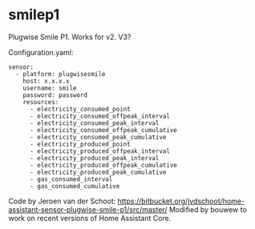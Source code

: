 # smilep1
Plugwise Smile P1. Works for v2. V3?

Configuration.yaml:
```
sensor:
  - platform: plugwisesmile
    host: x.x.x.x
    username: smile
    password: password
    resources:
      - electricity_consumed_point
      - electricity_consumed_offpeak_interval
      - electricity_consumed_peak_interval
      - electricity_consumed_offpeak_cumulative
      - electricity_consumed_peak_cumulative
      - electricity_produced_point
      - electricity_produced_offpeak_interval
      - electricity_produced_peak_interval
      - electricity_produced_offpeak_cumulative
      - electricity_produced_peak_cumulative
      - gas_consumed_interval
      - gas_consumed_cumulative
```


Code by Jeroen van der Schoot: https://bitbucket.org/jvdschoot/home-assistant-sensor-plugwise-smile-p1/src/master/
Modified by bouwew to work on recent versions of Home Assistant Core.
